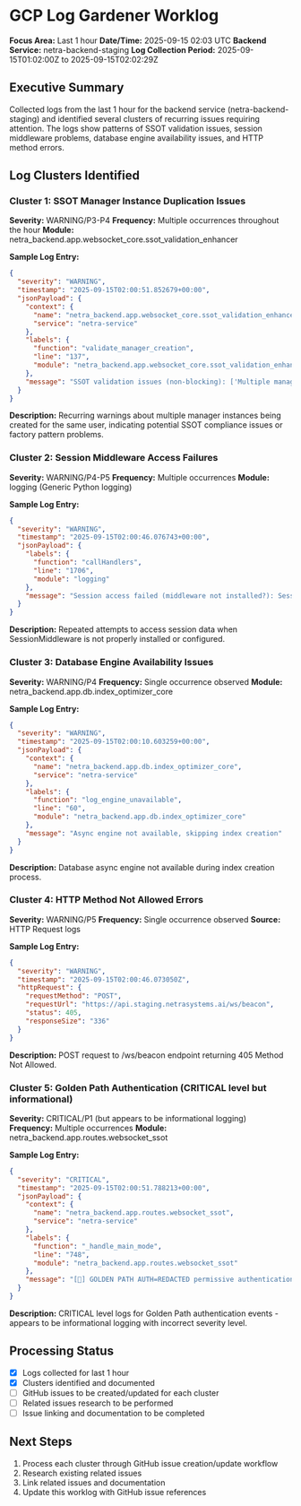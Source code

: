# GCP Log Gardener Worklog

**Focus Area:** Last 1 hour
**Date/Time:** 2025-09-15 02:03 UTC
**Backend Service:** netra-backend-staging
**Log Collection Period:** 2025-09-15T01:02:00Z to 2025-09-15T02:02:29Z

## Executive Summary

Collected logs from the last 1 hour for the backend service (netra-backend-staging) and identified several clusters of recurring issues requiring attention. The logs show patterns of SSOT validation issues, session middleware problems, database engine availability issues, and HTTP method errors.

## Log Clusters Identified

### Cluster 1: SSOT Manager Instance Duplication Issues
**Severity:** WARNING/P3-P4
**Frequency:** Multiple occurrences throughout the hour
**Module:** netra_backend.app.websocket_core.ssot_validation_enhancer

**Sample Log Entry:**
```json
{
  "severity": "WARNING",
  "timestamp": "2025-09-15T02:00:51.852679+00:00",
  "jsonPayload": {
    "context": {
      "name": "netra_backend.app.websocket_core.ssot_validation_enhancer",
      "service": "netra-service"
    },
    "labels": {
      "function": "validate_manager_creation",
      "line": "137",
      "module": "netra_backend.app.websocket_core.ssot_validation_enhancer"
    },
    "message": "SSOT validation issues (non-blocking): ['Multiple manager instances for user demo-user-001 - potential duplication']"
  }
}
```

**Description:** Recurring warnings about multiple manager instances being created for the same user, indicating potential SSOT compliance issues or factory pattern problems.

### Cluster 2: Session Middleware Access Failures
**Severity:** WARNING/P4-P5
**Frequency:** Multiple occurrences
**Module:** logging (Generic Python logging)

**Sample Log Entry:**
```json
{
  "severity": "WARNING",
  "timestamp": "2025-09-15T02:00:46.076743+00:00",
  "jsonPayload": {
    "labels": {
      "function": "callHandlers",
      "line": "1706",
      "module": "logging"
    },
    "message": "Session access failed (middleware not installed?): SessionMiddleware must be installed to access request.session"
  }
}
```

**Description:** Repeated attempts to access session data when SessionMiddleware is not properly installed or configured.

### Cluster 3: Database Engine Availability Issues
**Severity:** WARNING/P4
**Frequency:** Single occurrence observed
**Module:** netra_backend.app.db.index_optimizer_core

**Sample Log Entry:**
```json
{
  "severity": "WARNING",
  "timestamp": "2025-09-15T02:00:10.603259+00:00",
  "jsonPayload": {
    "context": {
      "name": "netra_backend.app.db.index_optimizer_core",
      "service": "netra-service"
    },
    "labels": {
      "function": "log_engine_unavailable",
      "line": "60",
      "module": "netra_backend.app.db.index_optimizer_core"
    },
    "message": "Async engine not available, skipping index creation"
  }
}
```

**Description:** Database async engine not available during index creation process.

### Cluster 4: HTTP Method Not Allowed Errors
**Severity:** WARNING/P5
**Frequency:** Single occurrence observed
**Source:** HTTP Request logs

**Sample Log Entry:**
```json
{
  "severity": "WARNING",
  "timestamp": "2025-09-15T02:00:46.073050Z",
  "httpRequest": {
    "requestMethod": "POST",
    "requestUrl": "https://api.staging.netrasystems.ai/ws/beacon",
    "status": 405,
    "responseSize": "336"
  }
}
```

**Description:** POST request to /ws/beacon endpoint returning 405 Method Not Allowed.

### Cluster 5: Golden Path Authentication (CRITICAL level but informational)
**Severity:** CRITICAL/P1 (but appears to be informational logging)
**Frequency:** Multiple occurrences
**Module:** netra_backend.app.routes.websocket_ssot

**Sample Log Entry:**
```json
{
  "severity": "CRITICAL",
  "timestamp": "2025-09-15T02:00:51.788213+00:00",
  "jsonPayload": {
    "context": {
      "name": "netra_backend.app.routes.websocket_ssot",
      "service": "netra-service"
    },
    "labels": {
      "function": "_handle_main_mode",
      "line": "748",
      "module": "netra_backend.app.routes.websocket_ssot"
    },
    "message": "[🔑] GOLDEN PATH AUTH=REDACTED permissive authentication with circuit breaker for connection main_542bede9 - user_id: pending, connection_state: connected, timestamp: 2025-09-15T02:00:51.788196+00:00"
  }
}
```

**Description:** CRITICAL level logs for Golden Path authentication events - appears to be informational logging with incorrect severity level.

## Processing Status

- [x] Logs collected for last 1 hour
- [x] Clusters identified and documented
- [ ] GitHub issues to be created/updated for each cluster
- [ ] Related issues research to be performed
- [ ] Issue linking and documentation to be completed

## Next Steps

1. Process each cluster through GitHub issue creation/update workflow
2. Research existing related issues
3. Link related issues and documentation
4. Update this worklog with GitHub issue references